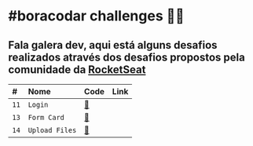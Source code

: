 # #boracodar challenges 👨‍💻

## Fala galera dev, aqui está alguns desafios realizados através dos desafios propostos pela comunidade da [RocketSeat](https://www.rocketseat.com.br/boracodar)

|   #  |   Nome | Code | Link |
| :--- | :------------- | :------ | :------|
| `11` | `Login` | [🧾](https://github.com/Dinos-s/BoraCodar/tree/master/login)
| `13` | `Form Card` | [🧾](https://github.com/Dinos-s/BoraCodar/tree/master/card-flip)
| `14` | `Upload Files` | [🧾](https://github.com/Dinos-s/BoraCodar/tree/master/upload-files)